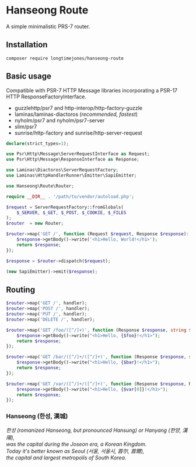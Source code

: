 # Hanseong Route

A simple minimalistic PRS-7 router.

## Installation
```
composer require longtimejones/hanseong-route
```

## Basic usage

Compatible with PSR-7 HTTP Message libraries incorporating a PSR-17 HTTP ResponseFactoryInterface.

 - guzzlehttp/psr7 and http-interop/http-factory-guzzle
 - laminas/laminas-diactoros (*recommended, fastest*)
 - nyholm/psr7 and nyholm/psr7-server
 - slim/psr7
 - sunrise/http-factory and sunrise/http-server-request

```PHP
declare(strict_types=1);

use Psr\Http\Message\ServerRequestInterface as Request;
use Psr\Http\Message\ResponseInterface as Response;

use Laminas\Diactoros\ServerRequestFactory;
use Laminas\HttpHandlerRunner\Emitter\SapiEmitter;

use Hanseong\Route\Router;

require __DIR__ . '/path/to/vendor/autoload.php';

$request = ServerRequestFactory::fromGlobals(
    $_SERVER, $_GET, $_POST, $_COOKIE, $_FILES
);
$router  = new Router;

$router->map('GET /', function (Request $request, Response $response): Response {
    $response->getBody()->write('<h1>Hello, World!</h1>');
    return $response;
});

$response = $router->dispatch($request);

(new SapiEmitter)->emit($response);
```

## Routing
```PHP
$router->map('GET /', handler);
$router->map('POST /', handler);
$router->map('PUT /', handler);
$router->map('DELETE /', handler);
```

```PHP
$router->map('GET /foo/([^/]+)', function (Response $response, string $foo): Response {
    $response->getBody()->write("<h1>Hello, {$foo}!</h1>");
    return $response;
});

$router->map('GET /bar/([^/]+/([^/]+)', function (Response $response, string $foo, string $bar): Response {
    $response->getBody()->write("<h1>Hello, {$bar}!</h1>");
    return $response;
});

$router->map('GET /var/([^/]+/([^/]+)', function (Response $response, Request $request, array $var): Response {
    $response->getBody()->write("<h1>Hello, {$var[0]}!</h1>");
    return $response;
});
```

### Hanseong (한성, 漢城)

*한성 (romanized Hanseong, but pronounced Hansung) or Hanyang (한양, 漢陽),\
was the capital during the Joseon era, a Korean Kingdom.\
Today it's better known as Seoul (서울, 서울시, 首尔, 首爾),\
the capital and largest metropolis of South Korea.*